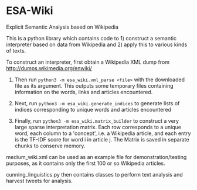 # ESA-Wiki
Explicit Semantic Analysis based on Wikipedia

This is a python library which contains code to 1) construct a semantic interpreter based on data from Wikipedia and 2) apply this to various kinds of texts.

To construct an interpreter, first obtain a Wikipedia XML dump from http://dumps.wikimedia.org/enwiki/

1) Then run `python3 -m esa_wiki.xml_parse <file>` with the downloaded file as its argument. This outputs some temporary files containing information on the words, links and articles encountered.

2) Next, run `python3 -m esa_wiki.generate_indices` to generate lists of indices corresponding to unique words and articles encountered

3) Finally, run `python3 -m esa_wiki.matrix_builder` to construct a very large sparse interpretation matrix. Each row corresponds to a unique word, each column to a 'concept', i.e. a Wikipedia article, and each entry is the TF-IDF score for word i in article j. The Matrix is saved in separate chunks to conserve memory.

medium_wiki.xml can be used as an example file for demonstration/testing purposes, as it contains only the first 100 or so Wikipedia articles.

cunning_linguistics.py then contains classes to perform text analysis and harvest tweets for analysis.
